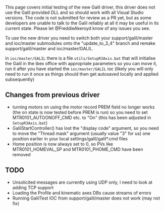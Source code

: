 This page covers initial testing of the new Galil driver, this driver does not use the Galil provided DLL and so should work with all Visual Studio versions. The code is not submitted for review as a PR yet, but as some developers are unable to talk to the Galil reliably at all it may be useful in its current state. Please let @FreddieAkeroyd know of any issues you see.

To use the new driver you need to switch both your support/galil/master and ioc/master submodules onto the "update_to_3_4" branch and remake support/galil/master and ioc/master/GALIL.

in `ioc/master/GALIL` there is a file  `utils/SetupR3Axis.bat`  that will initialise the Galil in the ibex office with appropriate parameters so you can move it, run it after you have started the `ioc/master/GALIL` ioc (likely you will only need to run it once as things should then get autosaved locally and applied subsequently)
 
## Changes from previous driver

* turning motors on using the motor record PREM field no longer works (the on state is now tested before PREM is run) so you need to set MTR0101_AUTOONOFF_CMD etc. to "On" (this has been adjusted in `SetupR3Axis.bat`)
* GalilStartController() has lost the "display code" argument, so you need to move the "Thread mask" argument (usually value "3" for us) one position earlier in your local settings/galil/galil*.cmd files 
* Home position is now always set to 0, so PVs like MTR0101_HOMEVAL_SP and MTR0101_PHOME_CMD have been removed 

## TODO

* Unsolicited messages are currently using UDP only, I need to look at adding TCP support
* Loading the Profile and kinematic axes DBs cause streams of errors 
* Running GalilTest IOC from support/galil/master does not work (may not fix)
  